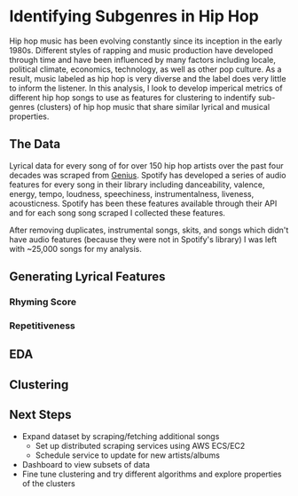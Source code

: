 # Identifying Subgenres in Hip Hop
 
Hip hop music has been evolving constantly since its inception in the early 1980s. Different styles of rapping and music production have developed through time and have been influenced by many factors including locale, political climate, economics, technology, as well as other pop culture. As a result, music labeled as hip hop is very diverse and the label does very little to inform  the listener. In this analysis, I look to develop imperical metrics of different hip hop songs to use as features for clustering to indentify sub-genres (clusters) of hip hop music that share similar lyrical and musical properties. 

## The Data
 
Lyrical data for every song of for over 150 hip hop artists over the past four decades was scraped from [Genius](http://genius.com). Spotify has developed a series of audio features for every song in their library including danceability, valence, energy, tempo, loudness, speechiness, instrumentalness, liveness, acousticness. Spotify has been these features available through their API and for each song song scraped I collected these features. 
 
After removing duplicates, instrumental songs, skits, and songs which didn't have audio features (because they were not in Spotify's library) I was left with ~25,000 songs for my analysis. 

## Generating Lyrical Features

### Rhyming Score

### Repetitiveness

## EDA 

## Clustering

## Next Steps 

- Expand dataset by scraping/fetching additional songs
  - Set up distributed scraping services using AWS ECS/EC2
  - Schedule service to update for new artists/albums 
- Dashboard to view subsets of data 
- Fine tune clustering and try different algorithms and explore properties of the clusters
 
 

